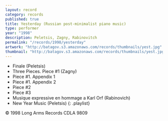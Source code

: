 ```yaml
---
layout: record
category: records
published: true
title: Yesterday (Russian post-minimalist piano music)
type: performer
year: "1998"
description: Peletsis, Zagny, Rabinovitch
permalink: "/records/1998/yesterday"
artwork: "http://batagov.s3.amazonaws.com/records/thumbnails/yest.jpg"
thumbnail: "http://batagov.s3.amazonaws.com/records/thumbnails/yest.jpg"
---
```


- Finale (Peletsis)	 
- Three Pieces. Piece #1 (Zagny)	 
- Piece #1. Appendix 1	 
- Piece #1. Appendix 2	 
- Piece #2	 
- Piece #3	 
- Musique expressive en hommage a Karl Orf (Rabinovich)	 
- New Year Music (Peletsis)
{: .playlist}

© 1998 Long Arms Records CDLA 9809